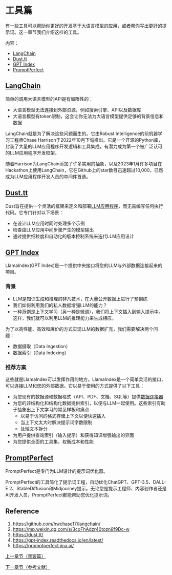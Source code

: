 # 工具篇

有一些工具可以帮助你更好的开发基于大语言模型的应用，或者帮你写出更好的提示词。这一章节我们介绍这样的工具。

内容：
- [LangChain](#LangChain)
- [Dust.tt](#Dust.tt)
- [GPT Index](#GPT-Index)
- [PromptPerfect](#PromptPerfect)

## [LangChain](https://github.com/hwchase17/langchain/)
简单的调用大语言模型的API是有局限性的：

- 大语言模型无法连接到外部资源，例如搜索引擎、API以及数据库
- 大语言模型有token限制，这会让你无法为大语言模型提供足够的背景信息和数据

LangChain就是为了解决这些问题而生的。它由Robust Intelligence的前机器学习工程师Chase Harrison于2022年10月下旬推出。它是一个开源的Python库，封装了大量的LLM应用程序开发逻辑和工具集成，有潜力成为第一个被广泛认可的LLM应用程序开发框架。

随着Harrison为LangChain添加了许多实用的抽象，以及2023年1月许多项目在Hackathon上使用LangChain，它在Github上的star数目迅速超过10,000，已然成为LLM应用程序开发人员的中间件首选。

## [Dust.tt](https://dust.tt/)
Dust旨在提供一个灵活的框架来定义和部署[LLM应用程序](https://docs.dust.tt/introduction#large-language-model-apps)，而无需编写任何执行代码。它专门针对以下场景：
- 在设计LLM应用时同时处理多个示例
- 检查由LLM应用中间步骤产生的模型输出
- 通过提供细粒度和自动化的版本控制系统来迭代LLM应用设计

## [GPT Index](https://gpt-index.readthedocs.io/en/latest/)
LlamaIndex(GPT Index)是一个提供中央接口将您的LLM与外部数据连接起来的项目。

### 背景
- LLM是知识生成和推理的非凡技术，在大量公开数据上进行了预训练
- 我们如何利用我们的私人数据增强LLM的能力？
- 一种范例是上下文学习（另一种是微调），我们将上下文插入到输入提示中。这样，我们就可以利用LLM的推理能力来生成相应。

为了以高性能、高效和廉价的方式实现LLM的数据扩充，我们需要解决两个问题：
- 数据摄取（Data Ingestion）
- 数据索引（Data Indexing）

### 推荐方案
这些就是LlamaIndex可以发挥作用的地方。LlamaIndex是一个简单灵活的接口，可以连接LLM和您的外部数据。它以易于使用的方式提供了以下工具：

- 为您现有的数据源和数据格式（API、PDF、文档、SQL等）提供[数据连接器](https://llamahub.ai/)
- 为您的非结构化和结构化数据提供索引，以便与LLM一起使用。这些索引有助于抽象出上下文学习的常见样板和痛点
    - 以易于访问的格式存储上下文以便快速插入
    - 当上下文太大时解决提示词字数限制
    - 处理文本拆分
- 为用户提供查询索引（输入提示）和获得知识增强输出的界面
- 为您提供全面的工具集，权衡成本和性能

## [PromptPerfect](https://promptperfect.jina.ai/)
PromptPerfect是专门为LLM设计的提示词优化器。

PromptPerfect的工具简化了提示词工程，自动优化ChatGPT、GPT-3.5、DALL-E 2、StableDiffusion和Midjourney提示。无论您是提示工程师、内容创作者还是AI开发人员，PromptPerfect都能帮助您优化提示词。

## Reference
1. https://github.com/hwchase17/langchain/
2. https://mp.weixin.qq.com/s/3coFhAdzr40tozn8f9Dc-w
3. https://dust.tt/
4. https://gpt-index.readthedocs.io/en/latest/
5. https://promptperfect.jina.ai/

[上一章节（黑客篇）](prompting-hacking.md)

[下一章节（参考文献）](prompting-bibliography.md)

